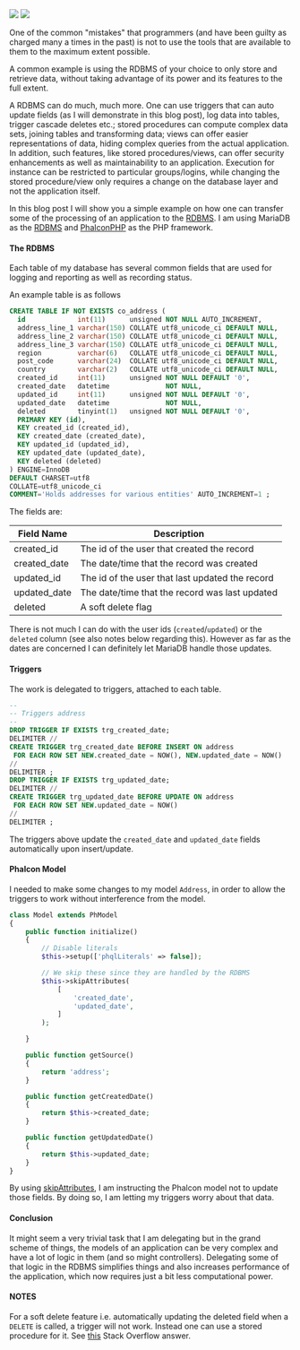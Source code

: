 <img class="post-image" src="{{ cdnUrl }}/files/2013-09-15-mariadb.png" />
<img class="post-image" src="{{ cdnUrl }}/files/phalcon-green.png" />

One of the common "mistakes" that programmers (and have been guilty as charged many a times in the past) is not to use the tools that are available to them to the maximum extent possible.

A common example is using the RDBMS of your choice to only store and retrieve data, without taking advantage of its power and its features to the full extent.

A RDBMS can do much, much more. One can use triggers that can auto update fields (as I will demonstrate in this blog post), log data into tables, trigger cascade deletes etc.; stored procedures can compute complex data sets, joining tables and transforming data; views can offer easier representations of data, hiding complex queries from the actual application. In addition, such features, like stored procedures/views, can offer security enhancements as well as maintainability to an application. Execution for instance can be restricted to particular groups/logins, while changing the stored procedure/view only requires a change on the database layer and not the application itself.

In this blog post I will show you a simple example on how one can transfer some of the processing of an application to the [RDBMS](http://www.mariadb.org/). I am using MariaDB as the [RDBMS](http://www.mariadb.org/) and [PhalconPHP](https://phalconphp.com/) as the PHP framework.

#### The RDBMS
Each table of my database has several common fields that are used for logging and reporting as well as recording status.

An example table is as follows

```sql
CREATE TABLE IF NOT EXISTS co_address (
  id             int(11)      unsigned NOT NULL AUTO_INCREMENT,
  address_line_1 varchar(150) COLLATE utf8_unicode_ci DEFAULT NULL,
  address_line_2 varchar(150) COLLATE utf8_unicode_ci DEFAULT NULL,
  address_line_3 varchar(150) COLLATE utf8_unicode_ci DEFAULT NULL,
  region         varchar(6)   COLLATE utf8_unicode_ci DEFAULT NULL,
  post_code      varchar(24)  COLLATE utf8_unicode_ci DEFAULT NULL,
  country        varchar(2)   COLLATE utf8_unicode_ci DEFAULT NULL,
  created_id     int(11)      unsigned NOT NULL DEFAULT '0',
  created_date   datetime              NOT NULL,
  updated_id     int(11)      unsigned NOT NULL DEFAULT '0',
  updated_date   datetime              NOT NULL,
  deleted        tinyint(1)   unsigned NOT NULL DEFAULT '0',
  PRIMARY KEY (id),
  KEY created_id (created_id),
  KEY created_date (created_date),
  KEY updated_id (updated_id),
  KEY updated_date (updated_date),
  KEY deleted (deleted)
) ENGINE=InnoDB  
DEFAULT CHARSET=utf8
COLLATE=utf8_unicode_ci
COMMENT='Holds addresses for various entities' AUTO_INCREMENT=1 ;
```

The fields are:

<table class="table table-responsive">
    <thead>
        <th>Field Name</th>
        <th>Description</th>
    </thead>
    <tbody>
        <tr>
            <td>created_id</td>
            <td>The id of the user that created the record</td>
        <tr>
        </tr>
            <td>created_date</td>
            <td>The date/time that the record was created</td>
        <tr>
        </tr>
            <td>updated_id</td>
            <td>The id of the user that last updated the record</td>
        <tr>
        </tr>
            <td>updated_date</td>
            <td>The date/time that the record was last updated</td>
        <tr>
        </tr>
            <td>deleted</td>
            <td>A soft delete flag</td>
        </tr>
    </tbody>
</table>

There is not much I can do with the user ids (`created`/`updated`) or the `deleted` column (see also notes below regarding this). However as far as the dates are concerned I can definitely let MariaDB handle those updates.

#### Triggers
The work is delegated to triggers, attached to each table.

```sql
--
-- Triggers address
--
DROP TRIGGER IF EXISTS trg_created_date;
DELIMITER //
CREATE TRIGGER trg_created_date BEFORE INSERT ON address
 FOR EACH ROW SET NEW.created_date = NOW(), NEW.updated_date = NOW()
//
DELIMITER ;
DROP TRIGGER IF EXISTS trg_updated_date;
DELIMITER //
CREATE TRIGGER trg_updated_date BEFORE UPDATE ON address
 FOR EACH ROW SET NEW.updated_date = NOW()
//
DELIMITER ;
```
The triggers above update the `created_date` and `updated_date` fields automatically upon insert/update.

#### Phalcon Model
I needed to make some changes to my model `Address`, in order to allow the triggers to work without interference from the model.

```php
class Model extends PhModel
{
    public function initialize()
    {
        // Disable literals
        $this->setup(['phqlLiterals' => false]);

        // We skip these since they are handled by the RDBMS
        $this->skipAttributes(
            [
                'created_date',
                'updated_date',
            ]
        );

    }

    public function getSource()
    {
        return 'address';
    }

    public function getCreatedDate()
    {
        return $this->created_date;
    }

    public function getUpdatedDate()
    {
        return $this->updated_date;
    }
}
```

By using [skipAttributes](https://docs.phalconphp.com/en/latest/api/Phalcon_Mvc_Model.html), I am instructing the Phalcon model not to update those fields. By doing so, I am letting my triggers worry about that data.

#### Conclusion
It might seem a very trivial task that I am delegating but in the grand scheme of things, the models of an application can be very complex and have a lot of logic in them (and so might controllers). Delegating some of that logic in the RDBMS simplifies things and also increases performance of the application, which now requires just a bit less computational power.

#### NOTES
For a soft delete feature i.e. automatically updating the deleted field when a `DELETE` is called, a trigger will not work. Instead one can use a stored procedure for it. See [this](http://stackoverflow.com/questions/8056964/cancel-delete-with-triggers) Stack Overflow answer.